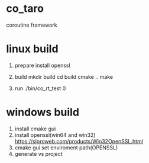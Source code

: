 # co_taro
coroutine framework

# linux build
1. prepare
install openssl

2. build
mkdir build
cd build
cmake ..
make

3. run
./bin/co_rt_test 0

# windows build
1. install cmake gui
2. install openssl(win64 and win32)  https://slproweb.com/products/Win32OpenSSL.html
3. cmake gui set enviroment path(OPENSSL)
3. generate vs project
